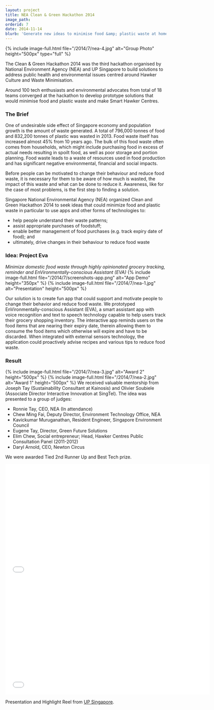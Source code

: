```yaml
---
layout: project
title: NEA Clean & Green Hackathon 2014
image_path: 
orderid: 7
date: 2014-11-14
blurb: 'Generate new ideas to minimise food &amp; plastic waste at home and make our hawker centres "smarter".'
---
```

{% include image-full.html file="/2014/7/nea-4.jpg" alt="Group Photo" height="500px" type="full"  %}
<p class='sublead'>The Clean &amp; Green Hackathon 2014 was the third hackathon organised by National Environment Agency (NEA) and UP Singapore to build solutions to address public health and environmental issues centred around Hawker Culture and Waste Minimisation.</p> 

Around 100 tech enthusiasts and environmental advocates from total of 18 teams converged at the hackathon to develop prototype solutions that would minimise food and plastic waste and make Smart Hawker Centres.
<!--more-->

### The Brief
One of undesirable side effect of Singapore economy and population growth is the amount of waste generated. A total of 796,000 tonnes of food and 832,200 tonnes of plastic was wasted in 2013. Food waste itself has increased almost 45% from 10 years ago. The bulk of this food waste often comes from households, which might include purchasing food in excess of actual needs resulting in spoilt food, as well as poor storage and portion planning. Food waste leads to a waste of resources used in food production and has significant negative environmental, financial and social impacts. 

Before people can be motivated to change their behaviour and reduce food waste, it is necessary for them to be aware of how much is wasted, the impact of this waste and what can be done to reduce it. Awareness, like for the case of most problems, is the first step to finding a solution.

Singapore National Environmental Agency (NEA) organized Clean and Green Hackathon 2014 to seek ideas that could minimize food and plastic waste in particular to use apps and other forms of technologies to:

  * help people understand their waste patterns;
  * assist appropriate purchases of foodstuff;
  * enable better management of food purchases (e.g. track expiry date of food); and
  * ultimately, drive changes in their behaviour to reduce food waste



### Idea: Project Eva

*Minimize domestic food waste through highly opinionated grocery tracking, reminder and EnVironmentally-conscious Assistant (EVA)* 
{% include image-full.html file="/2014/7/screenshots-app.png" alt="App Demo" height="350px" %}
{% include image-full.html file="/2014/7/nea-1.jpg" alt="Presentation" height="500px"  %}

Our solution is to create fun app that could support and motivate people to change their behavior and reduce food waste. We prototyped EnVironmentally-conscious Assistant (EVA), a smart assistant app with voice recognition and text to speech technology capable to help users track their grocery shopping inventory. The interactive app reminds users on the food items that are nearing their expiry date, therein allowing them to consume the food items which otherwise will expire and have to be discarded. When integrated with external sensors technology, the application could proactively advise recipes and various tips to reduce food waste.

### Result
{% include image-full.html file="/2014/7/nea-3.jpg" alt="Award 2" height="500px"  %}
{% include image-full.html file="/2014/7/nea-2.jpg" alt="Award 1" height="500px"  %}
We received valuable mentorship from Joseph Tay (Sustainability Consultant at Kainosis) and Olivier Soubiele (Associate Director Interactive Innovation at SingTel). The idea was presented to a group of judges:

  * Ronnie Tay, CEO, NEA (In attendance)
  * Chew Ming Fai, Deputy Director, Environment Technology Office, NEA
  * Kavickumar Muruganathan, Resident Engineer, Singapore Environment Council
  * Eugene Tay, Director, Green Future Solutions
  * Elim Chew, Social entrepreneur; Head, Hawker Centres Public Consultation Panel (2011-2012)
  * Daryl Arnold, CEO, Newton Circus

We were awarded Tied 2nd Runner Up and Best Tech prize.


<iframe src="//player.vimeo.com/video/112253190?title=0&amp;byline=0&amp;portrait=0" width="640" height="360" frameborder="0" webkitallowfullscreen mozallowfullscreen allowfullscreen></iframe>
<iframe src="//player.vimeo.com/video/131054092?title=0&amp;byline=0&amp;portrait=0" width="640" height="360" frameborder="0" webkitallowfullscreen mozallowfullscreen allowfullscreen></iframe>
<p>Presentation and Highlight Reel from <a href="http://www.upsingapore.com/events/clean-green-hackathon-2014/">UP Singapore</a>.</p>